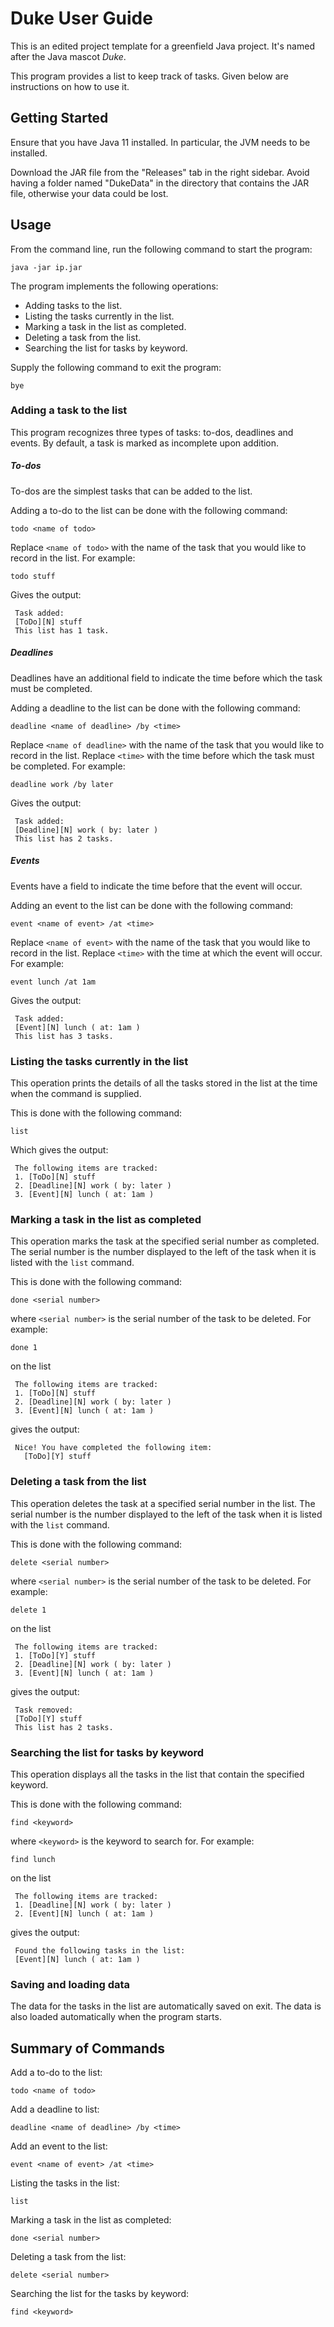 # Duke User Guide

This is an edited project template for a greenfield Java project.
It's named after the Java mascot _Duke_.

This program provides a list to keep track of tasks.
Given below are instructions on how to use it.

## Getting Started
Ensure that you have Java 11 installed. In particular, the JVM needs to be installed.

Download the JAR file from the "Releases" tab in the right sidebar.
Avoid having a folder named "DukeData" in the directory that contains the JAR file,
otherwise your data could be lost.

## Usage
From the command line, run the following command to start the program:
```
java -jar ip.jar
```

The program implements the following operations:
* Adding tasks to the list.
* Listing the tasks currently in the list.
* Marking a task in the list as completed.
* Deleting a task from the list.
* Searching the list for tasks by keyword.

Supply the following command to exit the program:
```
bye
```

### Adding a task to the list
This program recognizes three types of tasks: to-dos, deadlines and events.
By default, a task is marked as incomplete upon addition.

##### To-dos
To-dos are the simplest tasks that can be added to the list.

Adding a to-do to the list can be done with the following command:
```
todo <name of todo>
```
Replace `<name of todo>` with the name of the task that you would like to record in the list.
For example:
```
todo stuff
```
Gives the output:
```
 Task added: 
 [ToDo][N] stuff 
 This list has 1 task.
```

##### Deadlines
Deadlines have an additional field to indicate the time before which
the task must be completed.

Adding a deadline to the list can be done with the following command:
```
deadline <name of deadline> /by <time>
```
Replace `<name of deadline>` with the name of the task that you would like to record in the list.
Replace `<time>` with the time before which the task must be completed.
For example:
```
deadline work /by later
```
Gives the output:
```
 Task added: 
 [Deadline][N] work ( by: later )
 This list has 2 tasks.
```

##### Events
Events have a field to indicate the time before that the event will occur.

Adding an event to the list can be done with the following command:
```
event <name of event> /at <time>
```
Replace `<name of event>` with the name of the task that you would like to record in the list.
Replace `<time>` with the time at which the event will occur.
For example:
```
event lunch /at 1am
```
Gives the output:
```
 Task added: 
 [Event][N] lunch ( at: 1am )
 This list has 3 tasks.
```

### Listing the tasks currently in the list
This operation prints the details of all the tasks stored in the list
at the time when the command is supplied.

This is done with the following command:
```
list
```
Which gives the output:
```
 The following items are tracked:
 1. [ToDo][N] stuff 
 2. [Deadline][N] work ( by: later )
 3. [Event][N] lunch ( at: 1am )
```

### Marking a task in the list as completed
This operation marks the task at the specified serial number as completed.
The serial number is the number displayed to the left of the task when it is listed
with the `list` command.

This is done with the following command:
```
done <serial number>
```
where `<serial number>` is the serial number of the task to be deleted.
For example:
```
done 1
```
on the list
```
 The following items are tracked:
 1. [ToDo][N] stuff 
 2. [Deadline][N] work ( by: later )
 3. [Event][N] lunch ( at: 1am )
```
gives the output:
```
 Nice! You have completed the following item: 
   [ToDo][Y] stuff 
```

### Deleting a task from the list
This operation deletes the task at a specified serial number in the list.
The serial number is the number displayed to the left of the task when it is listed
with the `list` command.

This is done with the following command:
```
delete <serial number>
```
where `<serial number>` is the serial number of the task to be deleted.
For example:
```
delete 1
```
on the list
```
 The following items are tracked:
 1. [ToDo][Y] stuff 
 2. [Deadline][N] work ( by: later )
 3. [Event][N] lunch ( at: 1am )
```
gives the output:
```
 Task removed:
 [ToDo][Y] stuff 
 This list has 2 tasks.
```

### Searching the list for tasks by keyword
This operation displays all the tasks in the list that contain the specified keyword.

This is done with the following command:
```
find <keyword>
```
where `<keyword>` is the keyword to search for.
For example:
```
find lunch
```
on the list
```
 The following items are tracked:
 1. [Deadline][N] work ( by: later )
 2. [Event][N] lunch ( at: 1am )
```
gives the output:
```
 Found the following tasks in the list:
 [Event][N] lunch ( at: 1am )
```

### Saving and loading data
The data for the tasks in the list are automatically saved on exit.
The data is also loaded automatically when the program starts.

## Summary of Commands
Add a to-do to the list:
```
todo <name of todo>
```

Add a deadline to list:
```
deadline <name of deadline> /by <time>
```

Add an event to the list:
```
event <name of event> /at <time>
```

Listing the tasks in the list:
```
list
```

Marking a task in the list as completed:
```
done <serial number>
```

Deleting a task from the list:
```
delete <serial number>
```

Searching the list for the tasks by keyword:
```
find <keyword>
```
